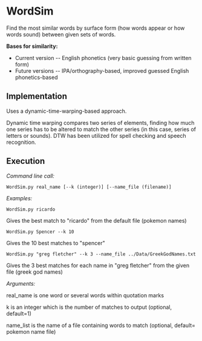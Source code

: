 # WordSim
Find the most similar words by surface form (how words appear or how words sound) between given sets of words.

**Bases for similarity:**

* Current version -- English phonetics (very basic guessing from written form)
* Future versions -- IPA/orthography-based, improved guessed English phonetics-based

## Implementation
Uses a dynamic-time-warping-based approach.

Dynamic time warping compares two series of elements, finding how much one series has to be altered to match the other series (in this case, series of letters or sounds). DTW has been utilized for spell checking and speech recognition.

## Execution
*Command line call:*

```WordSim.py real_name [--k (integer)] [--name_file (filename)]```

*Examples:*

```WordSim.py ricardo```
    
Gives the best match to "ricardo" from the default file (pokemon names)
    
```WordSim.py Spencer --k 10```
    
Gives the 10 best matches to "spencer"
    
```WordSim.py "greg fletcher" --k 3 --name_file ../Data/GreekGodNames.txt```
    
Gives the 3 best matches for each name in "greg fletcher" from the given file (greek god names)

*Arguments:*

real_name is one word or several words within quotation marks

k is an integer which is the number of matches to output (optional, default=1)

name_list is the name of a file containing words to match (optional, default= pokemon name file)
